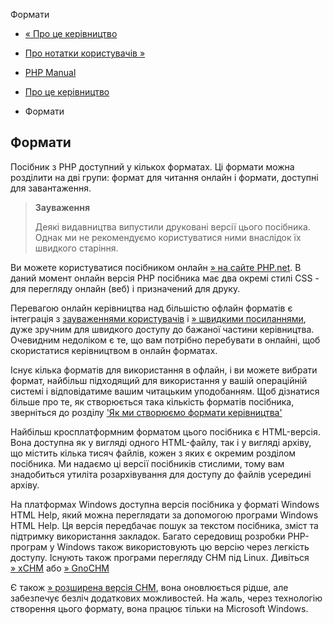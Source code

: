 Формати

-   [« Про це керівництво](about.html)
    
-   [Про нотатки користувачів »](about.notes.html)
    
-   [PHP Manual](index.html)
    
-   [Про це керівництво](about.html)
    
-   Формати
    

## Формати

Посібник з PHP доступний у кількох форматах. Ці формати можна розділити на дві групи: формат для читання онлайн і формати, доступні для завантаження.

> **Зауваження**
> 
> Деякі видавництва випустили друковані версії цього посібника. Однак ми не рекомендуємо користуватися ними внаслідок їх швидкого старіння.

Ви можете користуватися посібником онлайн [» на сайте PHP.net](https://www.php.net/). В даний момент онлайн версія PHP посібника має два окремі стилі CSS - для перегляду онлайн (веб) і призначений для друку.

Перевагою онлайн керівництва над більшістю офлайн форматів є інтеграція з [зауваженнями користувачів](about.notes.html) і [» швидкими посиланнями](https://www.php.net/urlhowto.php), дуже зручним для швидкого доступу до бажаної частини керівництва. Очевидним недоліком є ​​те, що вам потрібно перебувати в онлайні, щоб скористатися керівництвом в онлайн форматах.

Існує кілька форматів для використання в офлайн, і ви можете вибрати формат, найбільш підходящий для використання у вашій операційній системі і відповідатиме вашим читацьким уподобанням. Щоб дізнатися більше про те, як створюється така кількість форматів посібника, зверніться до розділу ['Як ми створюємо формати керівництва'](about.generate.html)

Найбільш кросплатформним форматом цього посібника є HTML-версія. Вона доступна як у вигляді одного HTML-файлу, так і у вигляді архіву, що містить кілька тисяч файлів, кожен з яких є окремим розділом посібника. Ми надаємо ці версії посібників стислими, тому вам знадобиться утиліта розархівування для доступу до файлів усередині архіву.

На платформах Windows доступна версія посібника у форматі Windows HTML Help, який можна переглядати за допомогою програми Windows HTML Help. Ця версія передбачає пошук за текстом посібника, зміст та підтримку використання закладок. Багато середовищ розробки PHP-програм у Windows також використовують цю версію через легкість доступу. Існують також програми перегляду CHM під Linux. Дивіться [» xCHM](http://xchm.sourceforge.net/) або [» GnoCHM](http://gnochm.sourceforge.net/)

Є також [» розширена версія CHM](https://www.php.net/docs-echm.php), вона оновлюється рідше, але забезпечує безліч додаткових можливостей. На жаль, через технологію створення цього формату, вона працює тільки на Microsoft Windows.